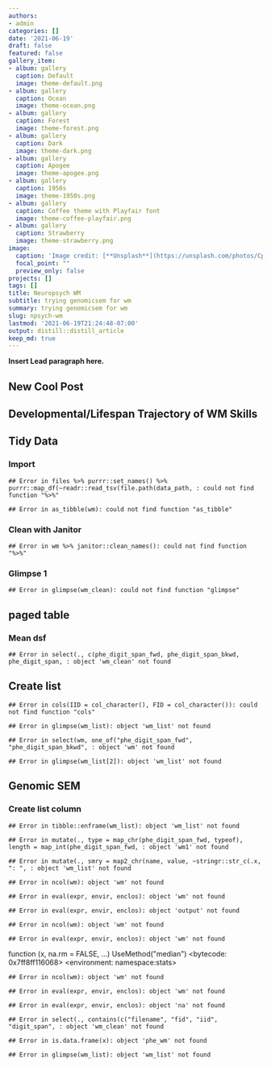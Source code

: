 ```yaml
---
authors:
- admin
categories: []
date: '2021-06-19'
draft: false
featured: false
gallery_item:
- album: gallery
  caption: Default
  image: theme-default.png
- album: gallery
  caption: Ocean
  image: theme-ocean.png
- album: gallery
  caption: Forest
  image: theme-forest.png
- album: gallery
  caption: Dark
  image: theme-dark.png
- album: gallery
  caption: Apogee
  image: theme-apogee.png
- album: gallery
  caption: 1950s
  image: theme-1950s.png
- album: gallery
  caption: Coffee theme with Playfair font
  image: theme-coffee-playfair.png
- album: gallery
  caption: Strawberry
  image: theme-strawberry.png
image:
  caption: 'Image credit: [**Unsplash**](https://unsplash.com/photos/CpkOjOcXdUY)'
  focal_point: ""
  preview_only: false
projects: []
tags: []
title: Neuropsych WM
subtitle: trying genomicsem for wm
summary: trying genomicsem for wm
slug: npsych-wm
lastmod: '2021-06-19T21:24:48-07:00'
output: distill::distill_article
keep_md: true
---
```


**Insert Lead paragraph here.**

## New Cool Post



## Developmental/Lifespan Trajectory of WM Skills

## Tidy Data

### Import


```
## Error in files %>% purrr::set_names() %>% purrr::map_df(~readr::read_tsv(file.path(data_path, : could not find function "%>%"
```

```
## Error in as_tibble(wm): could not find function "as_tibble"
```

### Clean with Janitor


```
## Error in wm %>% janitor::clean_names(): could not find function "%>%"
```

### Glimpse 1


```
## Error in glimpse(wm_clean): could not find function "glimpse"
```

## paged table



### Mean dsf


```
## Error in select(., c(phe_digit_span_fwd, phe_digit_span_bkwd, phe_digit_span, : object 'wm_clean' not found
```



## Create list


```
## Error in cols(IID = col_character(), FID = col_character()): could not find function "cols"
```

```
## Error in glimpse(wm_list): object 'wm_list' not found
```


```
## Error in select(wm, one_of("phe_digit_span_fwd", "phe_digit_span_bkwd", : object 'wm' not found
```


```
## Error in glimpse(wm_list[2]): object 'wm_list' not found
```





## Genomic SEM

### Create list column


```
## Error in tibble::enframe(wm_list): object 'wm_list' not found
```

```
## Error in mutate(., type = map_chr(phe_digit_span_fwd, typeof), length = map_int(phe_digit_span_fwd, : object 'wm1' not found
```

```
## Error in mutate(., smry = map2_chr(name, value, ~stringr::str_c(.x, ": ", : object 'wm_list' not found
```


```
## Error in ncol(wm): object 'wm' not found
```

```
## Error in eval(expr, envir, enclos): object 'wm' not found
```

```
## Error in eval(expr, envir, enclos): object 'output' not found
```

```
## Error in ncol(wm): object 'wm' not found
```

```
## Error in eval(expr, envir, enclos): object 'wm' not found
```

function (x, na.rm = FALSE, ...) 
UseMethod("median")
<bytecode: 0x7ff8ff116068>
<environment: namespace:stats>

```
## Error in ncol(wm): object 'wm' not found
```

```
## Error in eval(expr, envir, enclos): object 'wm' not found
```

```
## Error in eval(expr, envir, enclos): object 'na' not found
```

```
## Error in select(., contains(c("filename", "fid", "iid", "digit_span", : object 'wm_clean' not found
```

```
## Error in is.data.frame(x): object 'phe_wm' not found
```

```
## Error in glimpse(wm_list): object 'wm_list' not found
```
